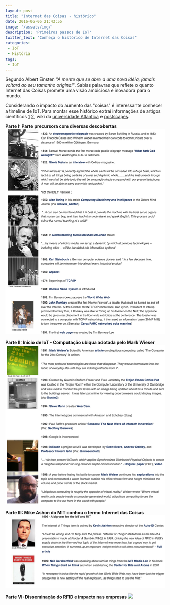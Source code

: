 ```yaml
---
layout: post
title: "Internet das Coisas - histórico"
date: 2016-06-05 21:43:55
image: '/assets/img/'
description: 'Primeiros passos de IoT'
twitter_text: 'Conheça o histórico de Internet das Coisas'
categories:
 - IoT
 - História
tags:
 - IoT
---
```



Segundo Albert Einsten _"A mente que se abre a uma nova idéia, jamais voltará ao seu tamanho original"_.  Sabias palavras que reflete o quanto Internet das Coisas promete uma visão ambiciosa e inovadora para o mundo.

Considerando o impacto do aumento das "coisas" é interessante conhecer a timeline de IoT.
Para montar esse histórico extrai informações de artigos científicos [1](http://ieeexplore.ieee.org/xpl/login.jsp?tp=&arnumber=7043637&url=http%3A%2F%2Fieeexplore.ieee.org%2Fxpls%2Fabs_all.jsp%3Farnumber%3D7043637)  [2](http://iot.ieee.org/images/files/pdf/IEEE_IoT_Towards_Definition_Internet_of_Things_Revision1_27MAY15.pdf), wiki da [universidade Atlantica](http://ssti1-1112.wikidot.com/a-internet-das-coisas) e [postscapes](http://postscapes.com/internet-of-things-history).


**Parte I: Parte precursora com diversas descobertas**
![](/assets/img/part1.png)

**Parte II: Início de IoT - Computação ubiqua adotada pelo Mark Wieser**
![](/assets/img/part2.png)

**Parte III: Mike Ashon do MIT conhou o termo Internet das Coisas**
![](/assets/img/part3.png)

**Parte VI: Disseminação do RFID e impacto nas empresas**
![](/assets/img/part4.png)
 